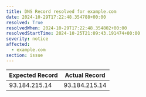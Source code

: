 ```yaml
---
title: DNS Record resolved for example.com
date: 2024-10-29T17:22:48.354788+00:00
resolved: True
resolvedWhen: 2024-10-29T17:22:48.354802+00:00
resolvedStartTime: 2024-10-25T21:09:43.191474+00:00
severity: notice
affected:
  - example.com
section: issue
---
```


| Expected Record  | Actual Record  |
|------------------|----------------|
| 93.184.215.14 | 93.184.215.14 |
